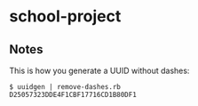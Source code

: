 # school-project

## Notes

This is how you generate a UUID without dashes:

```
$ uuidgen | remove-dashes.rb
D25057323DDE4F1CBF17716CD1B80DF1
```